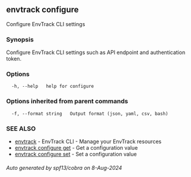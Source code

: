 ## envtrack configure

Configure EnvTrack CLI settings

### Synopsis

Configure EnvTrack CLI settings such as API endpoint and authentication token.

### Options

```
  -h, --help   help for configure
```

### Options inherited from parent commands

```
  -f, --format string   Output format (json, yaml, csv, bash)
```

### SEE ALSO

* [envtrack](envtrack.md)	 - EnvTrack CLI - Manage your EnvTrack resources
* [envtrack configure get](envtrack_configure_get.md)	 - Get a configuration value
* [envtrack configure set](envtrack_configure_set.md)	 - Set a configuration value

###### Auto generated by spf13/cobra on 8-Aug-2024
